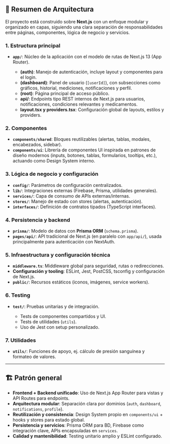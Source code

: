 ## 📌 Resumen de Arquitectura

El proyecto está construido sobre **Next.js** con un enfoque modular y organizado en capas, siguiendo una clara separación de responsabilidades entre páginas, componentes, lógica de negocio y servicios.

### 1. **Estructura principal**

* **`app/`**: Núcleo de la aplicación con el modelo de rutas de Next.js 13 (App Router).

  * **(auth)**: Manejo de autenticación, incluye layout y componentes para el login.
  * **(dashboard)**: Panel de usuario (`[userId]`), con subsecciones como gráficos, historial, mediciones, notificaciones y perfil.
  * **(root)**: Página principal de acceso público.
  * **api/**: Endpoints tipo REST internos de Next.js para usuarios, notificaciones, condiciones relevantes y medicamentos.
  * **layout.tsx y providers.tsx**: Configuración global de layouts, estilos y providers.

### 2. **Componentes**

* **`components/shared`**: Bloques reutilizables (alertas, tablas, modales, encabezados, sidebar).
* **`components/ui`**: Librería de componentes UI inspirada en patrones de diseño modernos (inputs, botones, tablas, formularios, tooltips, etc.), actuando como Design System interno.

### 3. **Lógica de negocio y configuración**

* **`config/`**: Parámetros de configuración centralizados.
* **`lib/`**: Integraciones externas (Firebase, Prisma, utilidades generales).
* **`services/`**: Capa de consumo de APIs externas/internas.
* **`stores/`**: Manejo de estado con stores (alertas, autenticación).
* **`interfaces/`**: Definición de contratos tipados (TypeScript interfaces).

### 4. **Persistencia y backend**

* **`prisma/`**: Modelo de datos con **Prisma ORM** (`schema.prisma`).
* **`pages/api/`**: API tradicional de Next.js (en paralelo con `app/api/`), usada principalmente para autenticación con NextAuth.

### 5. **Infraestructura y configuración técnica**

* **`middleware.ts`**: Middleware global para seguridad, rutas o redirecciones.
* **Configuración y tooling**: ESLint, Jest, PostCSS, tsconfig y configuración de Next.js.
* **`public/`**: Recursos estáticos (iconos, imágenes, service workers).

### 6. **Testing**

* **`test/`**: Pruebas unitarias y de integración.

  * Tests de componentes compartidos y UI.
  * Tests de utilidades (`utils`).
  * Uso de Jest con setup personalizado.

### 7. **Utilidades**

* **`utils/`**: Funciones de apoyo, ej. cálculo de presión sanguínea y formateo de valores.

---

## 🏗️ Patrón general

* **Frontend + Backend unificado**: Uso de Next.js App Router para vistas y API Routes para endpoints.
* **Arquitectura modular**: Separación clara por dominios (`auth`, `dashboard`, `notifications`, `profile`).
* **Reutilización y consistencia**: Design System propio en `components/ui` + hooks y stores para estado global.
* **Persistencia y servicios**: Prisma ORM para BD, Firebase como integración clave, APIs encapsuladas en `services`.
* **Calidad y mantenibilidad**: Testing unitario amplio y ESLint configurado.

